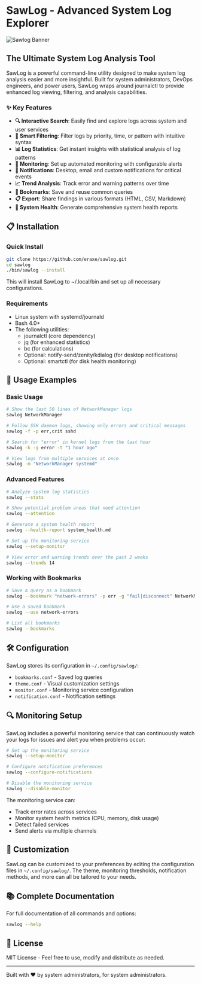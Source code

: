# SawLog - Advanced System Log Explorer

![Sawlog Banner](./assets/banner.svg)

## The Ultimate System Log Analysis Tool

SawLog is a powerful command-line utility designed to make system log analysis easier and more insightful. Built for system administrators, DevOps engineers, and power users, SawLog wraps around journalctl to provide enhanced log viewing, filtering, and analysis capabilities.

### ✨ Key Features

- **🔍 Interactive Search**: Easily find and explore logs across system and user services
- **🚦 Smart Filtering**: Filter logs by priority, time, or pattern with intuitive syntax
- **📊 Log Statistics**: Get instant insights with statistical analysis of log patterns
- **🚨 Monitoring**: Set up automated monitoring with configurable alerts
- **🔔 Notifications**: Desktop, email and custom notifications for critical events
- **📈 Trend Analysis**: Track error and warning patterns over time
- **🔖 Bookmarks**: Save and reuse common queries
- **📋 Export**: Share findings in various formats (HTML, CSV, Markdown)
- **🧰 System Health**: Generate comprehensive system health reports

## 📋 Installation

### Quick Install

```bash
git clone https://github.com/eraxe/sawlog.git
cd sawlog
./bin/sawlog --install
```

This will install SawLog to ~/.local/bin and set up all necessary configurations.

### Requirements

- Linux system with systemd/journald
- Bash 4.0+
- The following utilities:
  - journalctl (core dependency)
  - jq (for enhanced statistics)
  - bc (for calculations)
  - Optional: notify-send/zenity/kdialog (for desktop notifications)
  - Optional: smartctl (for disk health monitoring)

## 🚀 Usage Examples

### Basic Usage

```bash
# Show the last 50 lines of NetworkManager logs
sawlog NetworkManager

# Follow SSH daemon logs, showing only errors and critical messages
sawlog -f -p err,crit sshd

# Search for "error" in kernel logs from the last hour
sawlog -k -g error -t "1 hour ago"

# View logs from multiple services at once
sawlog -m "NetworkManager systemd"
```

### Advanced Features

```bash
# Analyze system log statistics
sawlog --stats

# Show potential problem areas that need attention
sawlog --attention

# Generate a system health report
sawlog --health-report system_health.md

# Set up the monitoring service
sawlog --setup-monitor

# View error and warning trends over the past 2 weeks
sawlog --trends 14
```

### Working with Bookmarks

```bash
# Save a query as a bookmark
sawlog --bookmark "network-errors" -p err -g "fail|disconnect" NetworkManager

# Use a saved bookmark
sawlog --use network-errors

# List all bookmarks
sawlog --bookmarks
```

## 🛠️ Configuration

SawLog stores its configuration in `~/.config/sawlog/`:

- `bookmarks.conf` - Saved log queries
- `theme.conf` - Visual customization settings
- `monitor.conf` - Monitoring service configuration
- `notification.conf` - Notification settings

## 🔍 Monitoring Setup

SawLog includes a powerful monitoring service that can continuously watch your logs for issues and alert you when problems occur:

```bash
# Set up the monitoring service
sawlog --setup-monitor

# Configure notification preferences
sawlog --configure-notifications

# Disable the monitoring service
sawlog --disable-monitor
```

The monitoring service can:
- Track error rates across services
- Monitor system health metrics (CPU, memory, disk usage)
- Detect failed services
- Send alerts via multiple channels

## 🔧 Customization

SawLog can be customized to your preferences by editing the configuration files in `~/.config/sawlog/`. The theme, monitoring thresholds, notification methods, and more can all be tailored to your needs.

## 📚 Complete Documentation

For full documentation of all commands and options:

```bash
sawlog --help
```

## 📝 License

MIT License - Feel free to use, modify and distribute as needed.

---

Built with ❤️ by system administrators, for system administrators.